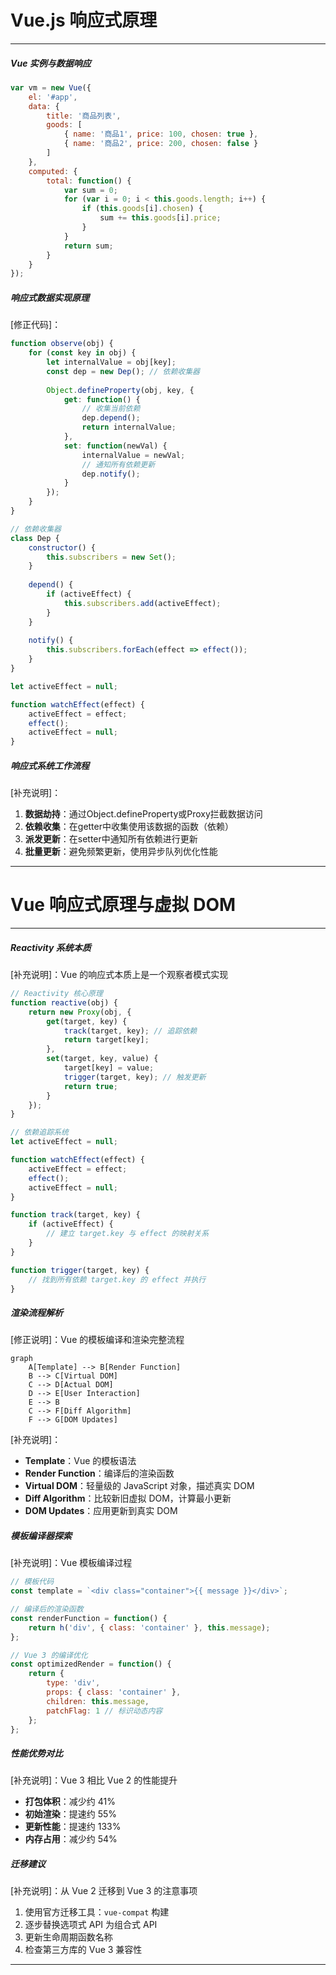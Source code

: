 # Vue.js 响应式原理
---
##### Vue 实例与数据响应
```javascript
var vm = new Vue({
    el: '#app',
    data: {
        title: '商品列表',
        goods: [
            { name: '商品1', price: 100, chosen: true },
            { name: '商品2', price: 200, chosen: false }
        ]
    },
    computed: {
        total: function() {
            var sum = 0;
            for (var i = 0; i < this.goods.length; i++) {
                if (this.goods[i].chosen) {
                    sum += this.goods[i].price;
                }
            }
            return sum;
        }
    }
});
```

##### 响应式数据实现原理
[修正代码]：
```javascript
function observe(obj) {
    for (const key in obj) {
        let internalValue = obj[key];
        const dep = new Dep(); // 依赖收集器
        
        Object.defineProperty(obj, key, {
            get: function() {
                // 收集当前依赖
                dep.depend();
                return internalValue;
            },
            set: function(newVal) {
                internalValue = newVal;
                // 通知所有依赖更新
                dep.notify();
            }
        });
    }
}

// 依赖收集器
class Dep {
    constructor() {
        this.subscribers = new Set();
    }
    
    depend() {
        if (activeEffect) {
            this.subscribers.add(activeEffect);
        }
    }
    
    notify() {
        this.subscribers.forEach(effect => effect());
    }
}

let activeEffect = null;

function watchEffect(effect) {
    activeEffect = effect;
    effect();
    activeEffect = null;
}
```

##### 响应式系统工作流程
[补充说明]：
1. **数据劫持**：通过Object.defineProperty或Proxy拦截数据访问
2. **依赖收集**：在getter中收集使用该数据的函数（依赖）
3. **派发更新**：在setter中通知所有依赖进行更新
4. **批量更新**：避免频繁更新，使用异步队列优化性能

---

# Vue 响应式原理与虚拟 DOM
---

##### Reactivity 系统本质
[补充说明]：Vue 的响应式本质上是一个观察者模式实现
```javascript
// Reactivity 核心原理
function reactive(obj) {
    return new Proxy(obj, {
        get(target, key) {
            track(target, key); // 追踪依赖
            return target[key];
        },
        set(target, key, value) {
            target[key] = value;
            trigger(target, key); // 触发更新
            return true;
        }
    });
}

// 依赖追踪系统
let activeEffect = null;

function watchEffect(effect) {
    activeEffect = effect;
    effect();
    activeEffect = null;
}

function track(target, key) {
    if (activeEffect) {
        // 建立 target.key 与 effect 的映射关系
    }
}

function trigger(target, key) {
    // 找到所有依赖 target.key 的 effect 并执行
}
```

##### 渲染流程解析
[修正说明]：Vue 的模板编译和渲染完整流程

```mermaid
graph
    A[Template] --> B[Render Function]
    B --> C[Virtual DOM]
    C --> D[Actual DOM]
    D --> E[User Interaction]
    E --> B
    C --> F[Diff Algorithm]
    F --> G[DOM Updates]
```

[补充说明]：
- **Template**：Vue 的模板语法
- **Render Function**：编译后的渲染函数
- **Virtual DOM**：轻量级的 JavaScript 对象，描述真实 DOM
- **Diff Algorithm**：比较新旧虚拟 DOM，计算最小更新
- **DOM Updates**：应用更新到真实 DOM


##### 模板编译器探索
[补充说明]：Vue 模板编译过程
```javascript
// 模板代码
const template = `<div class="container">{{ message }}</div>`;

// 编译后的渲染函数
const renderFunction = function() {
    return h('div', { class: 'container' }, this.message);
};

// Vue 3 的编译优化
const optimizedRender = function() {
    return {
        type: 'div',
        props: { class: 'container' },
        children: this.message,
        patchFlag: 1 // 标识动态内容
    };
};
```

##### 性能优势对比
[补充说明]：Vue 3 相比 Vue 2 的性能提升
- **打包体积**：减少约 41%
- **初始渲染**：提速约 55%
- **更新性能**：提速约 133%
- **内存占用**：减少约 54%

##### 迁移建议
[补充说明]：从 Vue 2 迁移到 Vue 3 的注意事项
1. 使用官方迁移工具：`vue-compat` 构建
2. 逐步替换选项式 API 为组合式 API
3. 更新生命周期函数名称
4. 检查第三方库的 Vue 3 兼容性

---